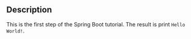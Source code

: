 ## Description

This is the first step of the Spring Boot tutorial. The result is print `Hello World!`.
